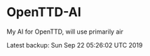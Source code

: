 # OpenTTD-AI
My AI for OpenTTD, will use primarily air

Latest backup: Sun Sep 22 05:26:02 UTC 2019
